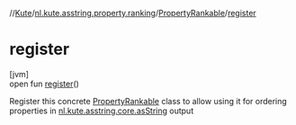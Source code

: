 //[Kute](../../../index.md)/[nl.kute.asstring.property.ranking](../index.md)/[PropertyRankable](index.md)/[register](register.md)

# register

[jvm]\
open fun [register](register.md)()

Register this concrete [PropertyRankable](index.md) class to allow using it for ordering properties in [nl.kute.asstring.core.asString](../../nl.kute.asstring.core/as-string.md) output
